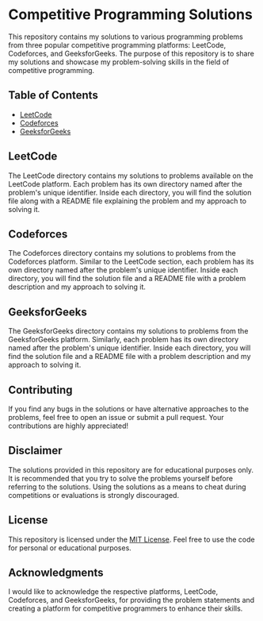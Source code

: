 # Competitive Programming Solutions

This repository contains my solutions to various programming problems from three popular competitive programming platforms: LeetCode, Codeforces, and GeeksforGeeks. The purpose of this repository is to share my solutions and showcase my problem-solving skills in the field of competitive programming.

## Table of Contents

- [LeetCode](#leetcode)
- [Codeforces](#codeforces)
- [GeeksforGeeks](#geeksforgeeks)

## LeetCode

The LeetCode directory contains my solutions to problems available on the LeetCode platform. Each problem has its own directory named after the problem's unique identifier. Inside each directory, you will find the solution file along with a README file explaining the problem and my approach to solving it.

## Codeforces

The Codeforces directory contains my solutions to problems from the Codeforces platform. Similar to the LeetCode section, each problem has its own directory named after the problem's unique identifier. Inside each directory, you will find the solution file and a README file with a problem description and my approach to solving it.

## GeeksforGeeks

The GeeksforGeeks directory contains my solutions to problems from the GeeksforGeeks platform. Similarly, each problem has its own directory named after the problem's unique identifier. Inside each directory, you will find the solution file and a README file with a problem description and my approach to solving it.

## Contributing

If you find any bugs in the solutions or have alternative approaches to the problems, feel free to open an issue or submit a pull request. Your contributions are highly appreciated!

## Disclaimer

The solutions provided in this repository are for educational purposes only. It is recommended that you try to solve the problems yourself before referring to the solutions. Using the solutions as a means to cheat during competitions or evaluations is strongly discouraged.

## License

This repository is licensed under the [MIT License](LICENSE). Feel free to use the code for personal or educational purposes.

## Acknowledgments

I would like to acknowledge the respective platforms, LeetCode, Codeforces, and GeeksforGeeks, for providing the problem statements and creating a platform for competitive programmers to enhance their skills.

